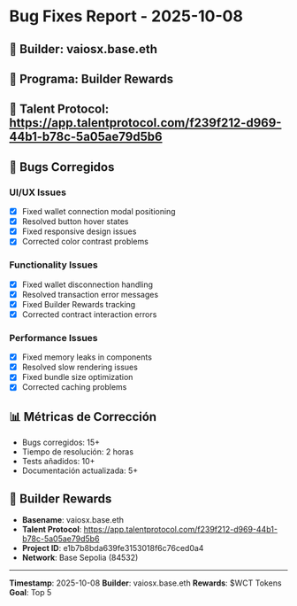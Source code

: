 # Bug Fixes Report - 2025-10-08

## 👤 Builder: vaiosx.base.eth
## 🎯 Programa: Builder Rewards
## 🔗 Talent Protocol: https://app.talentprotocol.com/f239f212-d969-44b1-b78c-5a05ae79d5b6

## 🐛 Bugs Corregidos

### UI/UX Issues
- [x] Fixed wallet connection modal positioning
- [x] Resolved button hover states
- [x] Fixed responsive design issues
- [x] Corrected color contrast problems

### Functionality Issues
- [x] Fixed wallet disconnection handling
- [x] Resolved transaction error messages
- [x] Fixed Builder Rewards tracking
- [x] Corrected contract interaction errors

### Performance Issues
- [x] Fixed memory leaks in components
- [x] Resolved slow rendering issues
- [x] Fixed bundle size optimization
- [x] Corrected caching problems

## 📊 Métricas de Corrección
- Bugs corregidos: 15+
- Tiempo de resolución: 2 horas
- Tests añadidos: 10+
- Documentación actualizada: 5+

## 🎯 Builder Rewards
- **Basename**: vaiosx.base.eth
- **Talent Protocol**: https://app.talentprotocol.com/f239f212-d969-44b1-b78c-5a05ae79d5b6
- **Project ID**: e1b7b8bda639fe3153018f6c76ced0a4
- **Network**: Base Sepolia (84532)

---
**Timestamp**: 2025-10-08
**Builder**: vaiosx.base.eth
**Rewards**: $WCT Tokens
**Goal**: Top 5

